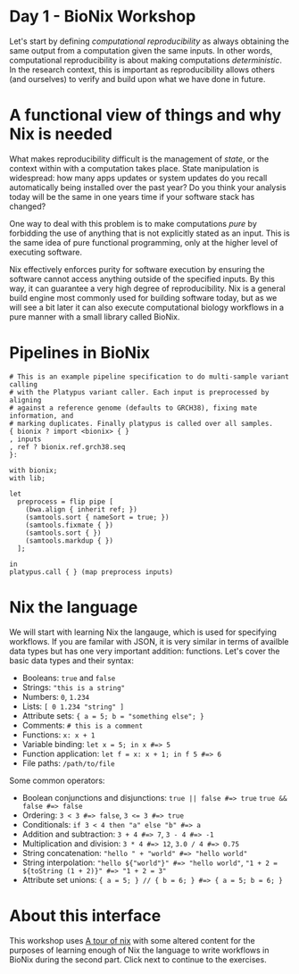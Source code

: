 # Day 1 - BioNix Workshop

Let's start by defining *computational reproducibility* as always
obtaining the same output from a computation given the same inputs. In
other words, computational reproducibility is about making computations
*deterministic*.  In the research context, this is important as
reproducibility allows others (and ourselves) to verify and build upon
what we have done in future.

# A functional view of things and why Nix is needed

What makes reproducibility difficult is the management of *state*, or
the context within with a computation takes place. State manipulation is
widespread:  how many apps updates or system updates do you recall
automatically being installed over the past year?  Do you think your
analysis today will be the same in one years time if your software stack
has changed?

One way to deal with this problem is to make computations *pure* by forbidding
the use of anything that is not explicitly stated as an input. This is
the same idea of pure functional programming, only at the higher level of
executing software.

Nix effectively enforces purity for software execution by ensuring the software
cannot access anything outside of the specified inputs. By this way, it can
guarantee a very high degree of reproducibility. Nix is a general build engine
most commonly used for building software today, but as we will see a bit later
it can also execute computational biology workflows in a pure manner with a small
library called BioNix.

# Pipelines in BioNix

```
# This is an example pipeline specification to do multi-sample variant calling
# with the Platypus variant caller. Each input is preprocessed by aligning
# against a reference genome (defaults to GRCH38), fixing mate information, and
# marking duplicates. Finally platypus is called over all samples.
{ bionix ? import <bionix> { }
, inputs
, ref ? bionix.ref.grch38.seq
}:

with bionix;
with lib;

let
  preprocess = flip pipe [
    (bwa.align { inherit ref; })
    (samtools.sort { nameSort = true; })
    (samtools.fixmate { })
    (samtools.sort { })
    (samtools.markdup { })
  ];

in
platypus.call { } (map preprocess inputs)
```

# Nix the language

We will start with learning Nix the langauge, which is used for
specifying workflows. If you are familar with JSON, it is very similar
in terms of availble data types but has one very important addition:
functions. Let's cover the basic data types and their syntax:

- Booleans: `true` and `false`
- Strings: `"this is a string"`
- Numbers: `0`, `1.234`
- Lists: `[ 0 1.234 "string" ]`
- Attribute sets: `{ a = 5; b = "something else"; }`
- Comments: `# this is a comment`
- Functions: `x: x + 1`
- Variable binding: `let x = 5; in x #=> 5`
- Function application: `let f = x: x + 1; in f 5 #=> 6`
- File paths: `/path/to/file`

Some common operators:
- Boolean conjunctions and disjunctions: `true || false #=> true` `true && false #=> false`
- Ordering: `3 < 3 #=> false`, `3 <= 3 #=> true`
- Conditionals: `if 3 < 4 then "a" else "b" #=> a`
- Addition and subtraction: `3 + 4 #=> 7`, `3 - 4 #=> -1`
- Multiplication and division: `3 * 4 #=> 12`, `3.0 / 4 #=> 0.75`
- String concatenation: `"hello " + "world" #=> "hello world"`
- String interpolation: `"hello ${"world"}" #=> "hello world"`, `"1 + 2 = ${toString (1 + 2)}" #=> "1 + 2 = 3"`
- Attribute set unions: `{ a = 5; } // { b = 6; } #=> { a = 5; b = 6; }`

# About this interface

This workshop uses [A tour of
nix](https://github.com/nixcloud/tour_of_nix) with some altered content
for the purposes of learning enough of Nix the language to write
workflows in BioNix during the second part. Click next to continue to
the exercises.
